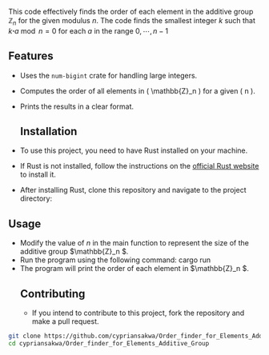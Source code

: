 This code effectively finds the order of each element in the additive group $\mathbb{Z}_n$ for the given modulus $n$.
The code finds the smallest integer $k$ such that $k\boldsymbol{\cdot}a\bmod n=0$ for each $a$ in the range $0,\cdots,n-1$
## Features
- Uses the `num-bigint` crate for handling large integers.
- Computes the order of all elements in \( \mathbb{Z}_n \) for a given \( n \).
- Prints the results in a clear format.

  ## Installation

- To use this project, you need to have Rust installed on your machine.
- If Rust is not installed, follow the instructions on the [official Rust website](https://www.rust-lang.org/tools/install) to install it.
- After installing Rust, clone this repository and navigate to the project directory:
## Usage
- Modify the value of $n$ in the main function to represent the size of the additive group $\mathbb{Z}_n $.
- Run the program using the following command: cargo run
- The program will print the order of each element in $\mathbb{Z}_n $.
  ## Contributing
  - If you intend to contribute to this project, fork the repository and make a pull request.

```bash
git clone https://github.com/cypriansakwa/Order_finder_for_Elements_Additive_Group.git
cd cypriansakwa/Order_finder_for_Elements_Additive_Group



